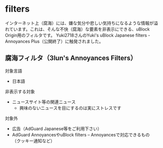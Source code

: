 # filters
インターネット上（腐海）には、嫌な気分や悲しい気持ちになるような情報が溢れています。これは、そんな不快（腐海）な要素を非表示にできる、uBlock Origin用のフィルタです。
Yuki2718さんのYuki's uBlock Japanese filters - Annoyances Plus（公開終了）に触発されました。

## 腐海フィルタ（3lun's Annoyances Filters）
対象言語
- 日本語

非表示する対象
- ニュースサイト等の関連ニュース
  -  興味のないニュースを目にするのは実にストレスです

対象外
- 広告（AdGuard Japanese等をご利用下さい）
- AdGuard AnnoyancesやuBlock filters – Annoyancesで対応できるもの（クッキー通知など）

